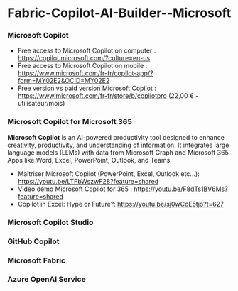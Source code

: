 # Fabric-Copilot-AI-Builder--Microsoft

### Microsoft Copilot 
- Free access to Microsoft Copilot on computer : https://copilot.microsoft.com/?culture=en-us
- Free access to Microsoft Copilot on mobile : https://www.microsoft.com/fr-fr/copilot-app/?form=MY02E2&OCID=MY02E2
- Free version vs paid version Microsoft Copilot : https://www.microsoft.com/fr-fr/store/b/copilotpro (22,00 € - utilisateur/mois) 

### Microsoft Copilot for Microsoft 365
**Microsoft Copilot** is an AI-powered productivity tool designed to enhance creativity, productivity, and understanding of information. It integrates large language models (LLMs) with data from Microsoft Graph and Microsoft 365 Apps like Word, Excel, PowerPoint, Outlook, and Teams.
- Maîtriser Microsoft Copilot (PowerPoint, Excel, Outlook etc...): https://youtu.be/LTFbWszwF28?feature=shared
- Video démo Microsoft Copilot for 365 :  https://youtu.be/F8dTs1BV6Ms?feature=shared
- Copilot in Excel: Hype or Future?: https://youtu.be/sj0wCdE5tjo?t=627

  
### Microsoft Copilot Studio 

### GitHub Copilot 

### Microsoft Fabric 

### Azure OpenAI Service


